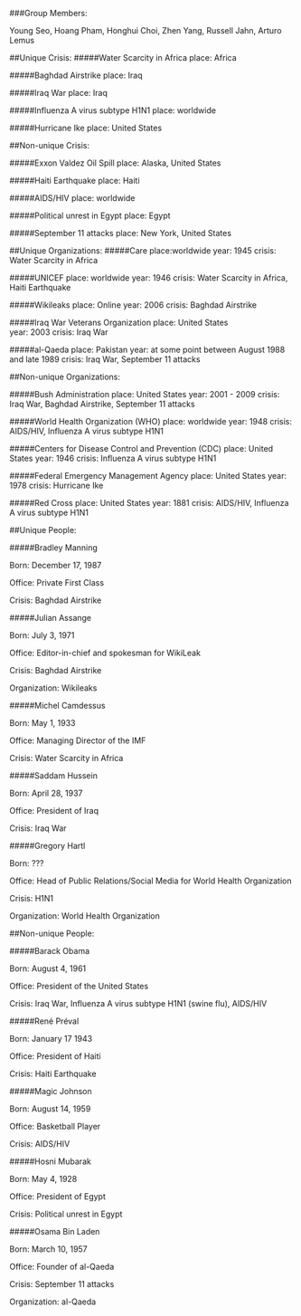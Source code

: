 ###Group Members:

Young Seo, Hoang Pham, Honghui Choi, Zhen Yang, Russell Jahn, Arturo Lemus

 

##Unique Crisis:
#####Water Scarcity in Africa 
place: Africa

#####Baghdad Airstrike
place: Iraq

#####Iraq War
place: Iraq

#####Influenza A virus subtype H1N1
place: worldwide

#####Hurricane Ike
place: United States

 

##Non-unique Crisis:

#####Exxon Valdez Oil Spill
place: Alaska, United States

#####Haiti Earthquake
place: Haiti

#####AIDS/HIV
place: worldwide

#####Political unrest in Egypt
place: Egypt

#####September 11 attacks
place: New York, United States
 

##Unique Organizations:
#####Care
place:worldwide
year: 1945
crisis: Water Scarcity in Africa 

#####UNICEF
place: worldwide
year: 1946
crisis:  Water Scarcity in Africa, Haiti Earthquake

#####Wikileaks
place: Online
year: 2006
crisis: Baghdad Airstrike

#####Iraq War Veterans Organization
place: United States   
year: 2003
crisis: Iraq War

#####al-Qaeda
place: Pakistan
year: at some point between August 1988 and late 1989
crisis: Iraq War, September 11 attacks

##Non-unique Organizations:

#####Bush Administration
place: United States
year: 2001 - 2009
crisis: Iraq War, Baghdad Airstrike, September 11 attacks

#####World Health Organization (WHO)
place: worldwide
year: 1948
crisis: AIDS/HIV, Influenza A virus subtype H1N1

#####Centers for Disease Control and Prevention (CDC)
place: United States
year: 1946
crisis: Influenza A virus subtype H1N1

#####Federal Emergency Management Agency
place: United States
year: 1978
crisis: Hurricane Ike

#####Red Cross
place: United States
year: 1881
crisis: AIDS/HIV, Influenza A virus subtype H1N1

##Unique People:


#####Bradley Manning

Born: December 17, 1987

Office: Private First Class

Crisis: Baghdad Airstrike


#####Julian Assange

Born: July 3, 1971

Office: Editor-in-chief and spokesman for WikiLeak

Crisis: Baghdad Airstrike

Organization: Wikileaks



#####Michel Camdessus

Born: May 1, 1933

Office: Managing Director of the IMF

Crisis: Water Scarcity in Africa


#####Saddam Hussein

Born: April 28, 1937

Office: President of Iraq

Crisis: Iraq War


#####Gregory Hartl

Born: ???

Office: Head of Public Relations/Social Media for World Health Organization

Crisis: H1N1

Organization: World Health Organization


##Non-unique People:


#####Barack Obama

Born: August 4, 1961

Office: President of the United States

Crisis: Iraq War, Influenza A virus subtype H1N1 (swine flu), AIDS/HIV


#####René Préval

Born: January 17 1943

Office: President of Haiti

Crisis: Haiti Earthquake


#####Magic Johnson

Born: August 14, 1959

Office: Basketball Player

Crisis: AIDS/HIV


#####Hosni Mubarak

Born: May 4, 1928

Office: President of Egypt

Crisis: Political unrest in Egypt


#####Osama Bin Laden

Born: March 10, 1957

Office: Founder of al-Qaeda

Crisis: September 11 attacks

Organization: al-Qaeda
